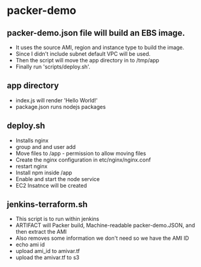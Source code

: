 # packer-demo

## packer-demo.json file will build an EBS image.
- It uses the source AMI, region and instance type to build the image.
- Since I didn't include subnet default VPC will be used.
- Then the script will move the app directory in to /tmp/app
- Finally run 'scripts/deploy.sh'.

## app directory
- index.js will render 'Hello World!'
- package.json runs nodejs packages


## deploy.sh
- Installs nginx
- group and and user add
- Move files to /app - permission to allow moving files
- Create the nginx configuration in etc/nginx/nginx.conf
- restart nginx
- Install npm inside /app
- Enable and start the node service
- EC2 Insatnce will be created

## jenkins-terraform.sh
- This script is to run within jenkins
- ARTIFACT will Packer build, Machine-readable packer-demo.JSON, and then extract the AMI
- Also removes some information we don't need so we have the AMI ID
- echo ami id
- upload ami_id to amivar.tf
- upload the amivar.tf to s3
